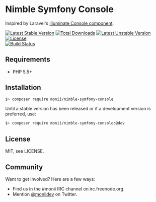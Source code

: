 Nimble Symfony Console
======================

Inspired by Laravel's [Illuminate Console component](https://github.com/illuminate/console).

[![Latest Stable Version](https://poser.pugx.org/monii/nimble-symfony-console/v/stable)](https://packagist.org/packages/monii/nimble-symfony-console)
[![Total Downloads](https://poser.pugx.org/monii/nimble-symfony-console/downloads)](https://packagist.org/packages/monii/nimble-symfony-console)
[![Latest Unstable Version](https://poser.pugx.org/monii/nimble-symfony-console/v/unstable)](https://packagist.org/packages/monii/nimble-symfony-console)
[![License](https://poser.pugx.org/monii/nimble-symfony-console/license)](https://packagist.org/packages/monii/nimble-symfony-console)
<br>
[![Build Status](https://travis-ci.org/monii/monii-nimble-symfony-console.svg?branch=master)](https://travis-ci.org/monii/monii-nimble-symfony-console)


Requirements
------------

 * PHP 5.5+


Installation
------------

```bash
$> composer require monii/nimble-symfony-console
```

Until a stable version has been released or if a development version is preferred, use:

```bash
$> composer require monii/nimble-symfony-console:@dev
```


License
-------

MIT, see LICENSE.


Community
---------

Want to get involved? Here are a few ways:

 * Find us in the #monii IRC channel on irc.freenode.org.
 * Mention [@moniidev](https://twitter.com/moniidev) on Twitter.
